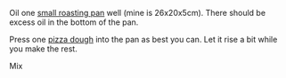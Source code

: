 Oil one [small roasting pan](https://www.aliexpress.com/item/Stainless-Steel-Rectangular-Food-Trays-Barbecue-Fruit-Bread-Storage-Plate-Kitchen-Steamed-Deep-Pans-Dish-Bakeware/1005002104957403.html) well (mine is 26x20x5cm). There should be excess oil in the bottom of the pan.

 Press one [pizza dough](../Breads/Pizza-Dough.md) into the pan as best you can. Let it rise a bit while you make the rest.

Mix 